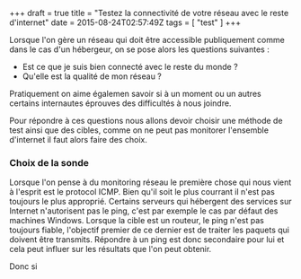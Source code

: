 +++
draft = true
title = "Testez la connectivité de votre réseau avec le reste d'internet"
date = 2015-08-24T02:57:49Z
tags = [ "test" ]
+++

Lorsque l'on gère un réseau qui doit être accessible publiquement comme dans le cas d'un hébergeur, on se pose alors les questions suivantes :

- Est ce que je suis bien connecté avec le reste du monde ?
- Qu'elle est la qualité de mon réseau ?

Pratiquement on aime égalemen savoir si à un moment ou un autres certains internautes 
 éprouves des difficultés à nous joindre. 

Pour répondre à ces questions nous allons devoir choisir une méthode de test 
 ainsi que des cibles, comme on ne peut pas monitorer l'ensemble d'internet il faut alors faire des choix.

### Choix de la sonde

Lorsque l'on pense à du monitoring réseau le première chose qui nous vient à 
l'esprit est le protocol ICMP. Bien qu'il soit le plus courrant il n'est pas
 toujours le plus approprié. Certains serveurs qui hébergent des services sur
 Internet n'autorisent pas le ping, c'est par exemple le cas par défaut des
 machines Windows. Lorsque la cible est un routeur, le ping n'est pas toujours fiable,
 l'objectif premier de ce dernier est de traiter les paquets qui doivent être transmits. 
 Répondre à un ping est donc secondaire pour lui et cela peut influer sur les résultats
 que l'on peut obtenir.

Donc si 

